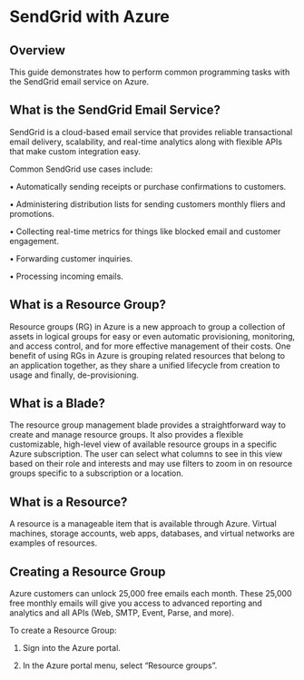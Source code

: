 # SendGrid with Azure

## Overview

This guide demonstrates how to perform common programming tasks with the SendGrid email service on Azure.

## What is the SendGrid Email Service?

SendGrid is a cloud-based email service that provides reliable transactional email delivery, scalability, and real-time analytics along with flexible APIs that make custom integration easy.

Common SendGrid use cases include:

•	Automatically sending receipts or purchase confirmations to customers.

•	Administering distribution lists for sending customers monthly fliers and promotions.

•	Collecting real-time metrics for things like blocked email and customer engagement.

•	Forwarding customer inquiries.

•	Processing incoming emails.

## What is a Resource Group?

Resource groups (RG) in Azure is a new approach to group a collection of assets in logical groups for easy or even automatic provisioning, monitoring, and access control, and for more effective management of their costs. One benefit of using RGs in Azure is grouping related resources that belong to an application together, as they share a unified lifecycle from creation to usage and finally, de-provisioning.

## What is a Blade?

The resource group management blade provides a straightforward way to create and manage resource groups. It also provides a flexible customizable, high-level view of available resource groups in a specific Azure subscription. The user can select what columns to see in this view based on their role and interests and may use filters to zoom in on resource groups specific to a subscription or a location.

## What is a Resource?

A resource is a manageable item that is available through Azure. Virtual machines, storage accounts, web apps, databases, and virtual networks are examples of resources.

## Creating a Resource Group

Azure customers can unlock 25,000 free emails each month. These 25,000 free monthly emails will give you access to advanced reporting and analytics and all APIs (Web, SMTP, Event, Parse, and more). 

To create a Resource Group:

1.	Sign into the Azure portal.

2.	In the Azure portal menu, select “Resource groups”.
